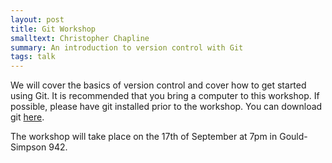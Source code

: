 ```yaml
---
layout: post
title: Git Workshop
smalltext: Christopher Chapline
summary: An introduction to version control with Git
tags: talk
---
```


We will cover the basics of version control and cover how to get started using Git. It is
recommended that you bring a computer to this workshop. If possible, please have git installed prior
to the workshop. You can download git [here](https://git-scm.com/).

The workshop will take place on the 17th of September at 7pm in Gould-Simpson 942.
